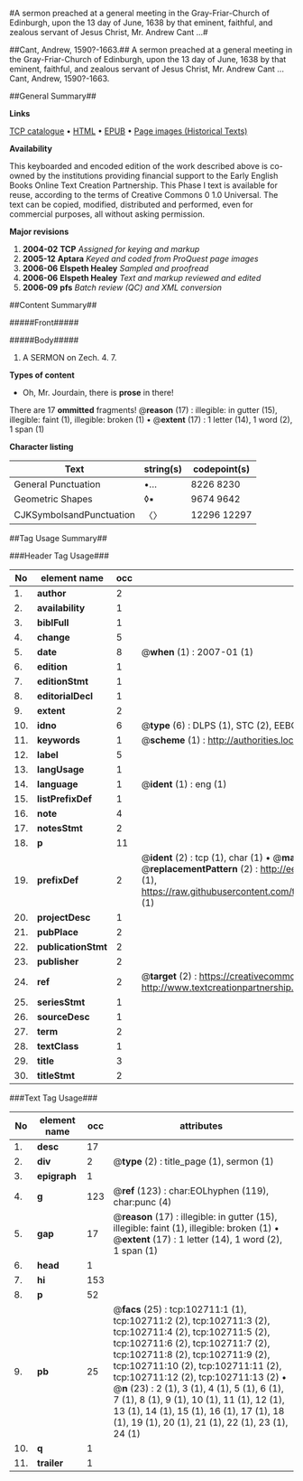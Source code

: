 #A sermon preached at a general meeting in the Gray-Friar-Church of Edinburgh, upon the 13 day of June, 1638 by that eminent, faithful, and zealous servant of Jesus Christ, Mr. Andrew Cant ...#

##Cant, Andrew, 1590?-1663.##
A sermon preached at a general meeting in the Gray-Friar-Church of Edinburgh, upon the 13 day of June, 1638 by that eminent, faithful, and zealous servant of Jesus Christ, Mr. Andrew Cant ...
Cant, Andrew, 1590?-1663.

##General Summary##

**Links**

[TCP catalogue](http://www.ota.ox.ac.uk/tcp/)  • 
[HTML](http://tei.it.ox.ac.uk/tcp/Texts-HTML/free/A33/A33295.html)  • 
[EPUB](http://tei.it.ox.ac.uk/tcp/Texts-EPUB/free/A33/A33295.epub) • 
[Page images (Historical Texts)](https://data.historicaltexts.jisc.ac.uk/view?pubId=eebo-14708976e&pageId=eebo-14708976e-102711-1)

**Availability**

This keyboarded and encoded edition of the
	       work described above is co-owned by the institutions
	       providing financial support to the Early English Books
	       Online Text Creation Partnership. This Phase I text is
	       available for reuse, according to the terms of Creative
	       Commons 0 1.0 Universal. The text can be copied,
	       modified, distributed and performed, even for
	       commercial purposes, all without asking permission.

**Major revisions**

1. __2004-02__ __TCP__ *Assigned for keying and markup*
1. __2005-12__ __Aptara__ *Keyed and coded from ProQuest page images*
1. __2006-06__ __Elspeth Healey__ *Sampled and proofread*
1. __2006-06__ __Elspeth Healey__ *Text and markup reviewed and edited*
1. __2006-09__ __pfs__ *Batch review (QC) and XML conversion*

##Content Summary##

#####Front#####

#####Body#####

1. A SERMON on Zech. 4. 7.

**Types of content**

  * Oh, Mr. Jourdain, there is **prose** in there!

There are 17 **ommitted** fragments! 
 @__reason__ (17) : illegible: in gutter (15), illegible: faint (1), illegible: broken (1)  •  @__extent__ (17) : 1 letter (14), 1 word (2), 1 span (1)

**Character listing**


|Text|string(s)|codepoint(s)|
|---|---|---|
|General Punctuation|•…|8226 8230|
|Geometric Shapes|◊▪|9674 9642|
|CJKSymbolsandPunctuation|〈〉|12296 12297|

##Tag Usage Summary##

###Header Tag Usage###

|No|element name|occ|attributes|
|---|---|---|---|
|1.|__author__|2||
|2.|__availability__|1||
|3.|__biblFull__|1||
|4.|__change__|5||
|5.|__date__|8| @__when__ (1) : 2007-01 (1)|
|6.|__edition__|1||
|7.|__editionStmt__|1||
|8.|__editorialDecl__|1||
|9.|__extent__|2||
|10.|__idno__|6| @__type__ (6) : DLPS (1), STC (2), EEBO-CITATION (1), OCLC (1), VID (1)|
|11.|__keywords__|1| @__scheme__ (1) : http://authorities.loc.gov/ (1)|
|12.|__label__|5||
|13.|__langUsage__|1||
|14.|__language__|1| @__ident__ (1) : eng (1)|
|15.|__listPrefixDef__|1||
|16.|__note__|4||
|17.|__notesStmt__|2||
|18.|__p__|11||
|19.|__prefixDef__|2| @__ident__ (2) : tcp (1), char (1)  •  @__matchPattern__ (2) : ([0-9\-]+):([0-9IVX]+) (1), (.+) (1)  •  @__replacementPattern__ (2) : http://eebo.chadwyck.com/downloadtiff?vid=$1&page=$2 (1), https://raw.githubusercontent.com/textcreationpartnership/Texts/master/tcpchars.xml#$1 (1)|
|20.|__projectDesc__|1||
|21.|__pubPlace__|2||
|22.|__publicationStmt__|2||
|23.|__publisher__|2||
|24.|__ref__|2| @__target__ (2) : https://creativecommons.org/publicdomain/zero/1.0/ (1), http://www.textcreationpartnership.org/docs/. (1)|
|25.|__seriesStmt__|1||
|26.|__sourceDesc__|1||
|27.|__term__|2||
|28.|__textClass__|1||
|29.|__title__|3||
|30.|__titleStmt__|2||


###Text Tag Usage###

|No|element name|occ|attributes|
|---|---|---|---|
|1.|__desc__|17||
|2.|__div__|2| @__type__ (2) : title_page (1), sermon (1)|
|3.|__epigraph__|1||
|4.|__g__|123| @__ref__ (123) : char:EOLhyphen (119), char:punc (4)|
|5.|__gap__|17| @__reason__ (17) : illegible: in gutter (15), illegible: faint (1), illegible: broken (1)  •  @__extent__ (17) : 1 letter (14), 1 word (2), 1 span (1)|
|6.|__head__|1||
|7.|__hi__|153||
|8.|__p__|52||
|9.|__pb__|25| @__facs__ (25) : tcp:102711:1 (1), tcp:102711:2 (2), tcp:102711:3 (2), tcp:102711:4 (2), tcp:102711:5 (2), tcp:102711:6 (2), tcp:102711:7 (2), tcp:102711:8 (2), tcp:102711:9 (2), tcp:102711:10 (2), tcp:102711:11 (2), tcp:102711:12 (2), tcp:102711:13 (2)  •  @__n__ (23) : 2 (1), 3 (1), 4 (1), 5 (1), 6 (1), 7 (1), 8 (1), 9 (1), 10 (1), 11 (1), 12 (1), 13 (1), 14 (1), 15 (1), 16 (1), 17 (1), 18 (1), 19 (1), 20 (1), 21 (1), 22 (1), 23 (1), 24 (1)|
|10.|__q__|1||
|11.|__trailer__|1||
